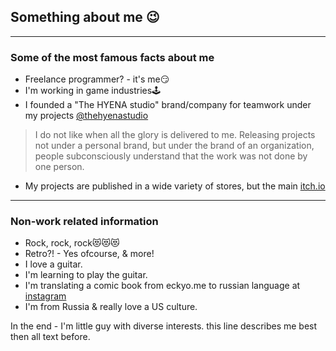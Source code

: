 ## Something about me 😉
* * *
### Some of the most famous facts about me
- Freelance programmer? - it's me😏
- I'm working in game industries🕹
- I founded a "The HYENA studio" brand/company for teamwork under my projects [@thehyenastudio](https://github.com/thehyenastudio)
> I do not like when all the glory is delivered to me. Releasing projects not under a personal brand, but under the brand of an organization, people subconsciously understand that the work was not done by one person.
- My projects are published in a wide variety of stores, but the main [itch.io](https://thehyenastudio.itch.io)
* * *
### Non-work related information
- Rock, rock, rock😻😻😻
- Retro?! - Yes ofcourse, & more!
- I love a guitar.
- I'm learning to play the guitar.
- I'm translating a comic book from eckyo.me to russian language at [instagram](https://www.instagram.com/eckyo.me_ru/)
- I'm from Russia & really love a US culture.

In the end - I'm little guy with diverse interests. this line describes me best then all text before.
